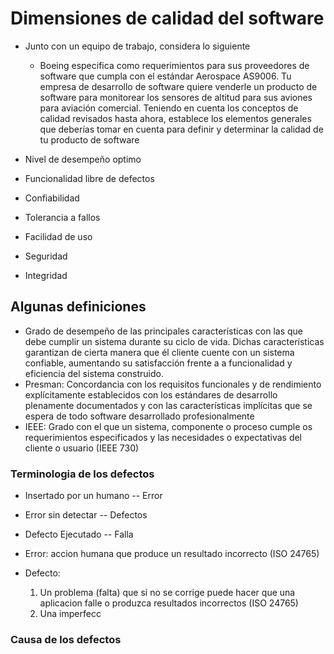 # Dimensiones de calidad del software
- Junto con un equipo de trabajo, considera lo siguiente
	- Boeing especifica como requerimientos para sus proveedores de software que cumpla con el estándar Aerospace AS9006. Tu empresa de desarrollo de software quiere venderle un producto de software para monitorear los sensores de altitud para sus aviones para aviación comercial. Teniendo en cuenta los conceptos de calidad revisados hasta ahora, establece los elementos generales que deberías tomar en cuenta para definir y determinar la calidad de tu producto de software

- Nivel de desempeño optimo
- Funcionalidad libre de defectos
- Confiabilidad
- Tolerancia a fallos
- Facilidad de uso
- Seguridad
- Integridad

## Algunas definiciones
- Grado de desempeño de las principales características con las que debe cumplir un sistema durante su ciclo de vida. Dichas características garantizan de cierta manera que él cliente cuente con un sistema confiable, aumentando su satisfacción frente a a funcionalidad y eficiencia del sistema construido.
- Presman:   Concordancia con los requisitos funcionales y de rendimiento explícitamente establecidos con los estándares de desarrollo plenamente documentados y con las características implícitas que se espera de todo software desarrollado profesionalmente
- IEEE: Grado con el que un sistema, componente o proceso cumple os requerimientos especificados y las necesidades o expectativas del cliente o usuario (IEEE 730)

### Terminologia de los defectos
- Insertado por un humano -- Error
- Error sin detectar -- Defectos
- Defecto Ejecutado -- Falla

- Error: accion humana que produce un resultado incorrecto (ISO 24765)
- Defecto:
	1. Un problema (falta)  que si no se corrige puede hacer que una aplicacion falle o produzca resultados incorrectos (ISO 24765)
	2. Una imperfecc

### Causa de los defectos
